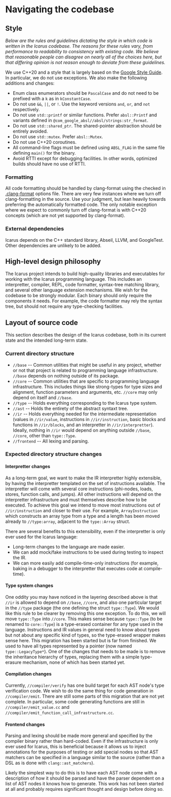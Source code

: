 # Navigating the codebase

## Style

_Below are the rules and guidelines dictating the style in which code is written in the Icarus codebase. The reasons for these rules vary, from performance to readability to consistency with existing code. We believe that reasonable people can disagree on nearly all of the choices here, but that differing opinion is not reason enough to deviate from these guidelines._

We use C++20 and a style that is largely based on the [Google Style Guide](https://google.github.io/styleguide/). In particular, we do not use exceptions. We also make the following additions and changes:

* Enum class enumerators should be `PascalCase` and do not need to be prefixed with a `k` as in `kConstantCase`.
* Do not use `&&`, `||`, or `!`. Use the keyword versions `and`, `or`, and `not` respectively.
* Do not use `std::printf` or similar functions. Prefer `absl::Printf` and variants defined in `@com_google_absl//absl/strings:str_format`.
* Do not use `std::shared_ptr`. The shared-pointer abstraction should be entirely avoided.
* Do not use `std::mutex`. Prefer `absl::Mutex`.
* Do not use C++20 coroutines.
* All command-line flags must be defined using `ABSL_FLAG` in the same file defining `main()` for the binary.
* Avoid RTTI except for debugging facilities. In other words, optimized builds should have no use of RTTI.

### Formatting

All code formatting should be handled by clang-format using the checked in [.clang-format](https://github.com/asoffer/Icarus/blob/main/.clang-format) options file. There are very few instances where we turn off clang-formatting in the source. Use your judgment, but lean heavily towards preferring the automatically formatted code. The only notable exception where we expect to commonly turn off clang-format is with C++20 concepts (which are not yet supported by clang-format).

### External dependencies

Icarus depends on the C++ standard library, Abseil, LLVM, and GoogleTest. Other dependencies are unlikely to be added.

## High-level design philosophy

The Icarus project intends to build high-quality libraries and executables for working with the Icarus programming language. This includes an interpretter, compiler, REPL, code formatter, syntax-tree matching library, and several other language extension mechanisms. We wish for the codebase to be strongly modular. Each binary should only require the components it needs. For example, the code formatter may rely the syntax tree, but should not require any type-checking facilities.

## Layout of source code

This section describes the design of the Icarus codebase, both in its current state and the intended long-term state.

### Current directory structure

* `//base` -- Common utilities that might be useful in any project, whether or not that project is related to programming language infrastructure. `//base` depends on nothing outside of its package.
* `//core` -- Common utilities that are specific to programming language infrastructure. This includes things like strong-types for type sizes and alignment, function parameters and arguments, etc. `//core` may only depend on itself and `//base`.
* `//type` -- Holds everything corresponding to the Icarus type system.
* `//ast` -- Holds the entirety of the abstract syntaxt tree.
* `//ir` -- Holds everything needed for the intermediate representation (values in `//ir/value`, instructions in `//ir/instruction`, basic blocks and functions in `//ir/blocks`, and an interpretter in `//ir/interpretter`). Ideally, nothing in `//ir` would depend on anything outside `//base`, `//core`, other than `type::Type`.
* `//frontend` -- All lexing and parsing.

### Expected directory structure changes

#### Interpretter changes

As a long-term goal, we want to make the IR interpretter highly extensible, by having the interpretter templated on the set of instructions available. The interpretter will come with several core instructions (phi-nodes, loads, stores, function calls, and jumps). All other instructions will depend on the interpretter infrastructure and must themselves describe how to be executed. To achieve this goal we intend to move most instructions out of `//ir/instruction` and closer to their use. For example, `ArrayInstruction` which constructs an array type from a type and a length has been moved already to `//type:array`, adjacent to the `type::Array` struct.

There are several benefits to this extensibility, even if the interpretter is only ever used for the Icarus language:

* Long-term changes to the language are made easier.
* We can add mock/fake instructions to be used during testing to inspect the IR.
* We can more easily add compile-time-only instructions (for example, baking in a debugger to the interpretter that executes code at compile-time).

#### Type system changes

One oddity you may have noticed in the layering described above is that `//ir` is allowed to depend on `//base`, `//core`, and also one particular target in the `//type` package (the one defining the struct `type::Type`). We would like this rule to be clearer by removing this one exception. To do this, we will move `type::Type` into `//core`. This makes sense because `type::Type` (to be renamed to `core::Type`) is a type-erased container for any type used in the language. Instructions and IR values in general need to know about types but not about any specific kind of types, so the type-erased wrapper makes sense here. This migration has been started but is far from finished. We used to have all types represented by a pointer (now named `type::LegacyType*`). One of the changes that needs to be made is to remove the inheritance hierarchy of types, replacing them with a simple type-erasure mechanism, none of which has been started yet.

#### Compilation changes

Currently, `//compiler/verify` has one build target for each AST node's type verification code. We wish to do the same thing for code generation in `//compiler/emit`. There are still some parts of this migration that are not yet complete. In particular, some code generating functions are still in `//compiler/emit_value.cc` and `//compiler/emit_function_call_infrastructure.cc`.

#### Frontend changes

Parsing and lexing should be made more general and specified by the compiler binary rather than hard-coded. Even if the infrastructure is only ever used for Icarus, this is beneficial because it allows us to inject annotations for the purposes of testing or add special nodes so that AST matchers can be specified in a language similar to the source (rather than a DSL as is done with `clang::ast_matchers`).

Likely the simplest way to do this is to have each AST node come with a description of how it should be parsed and have the parser dependent on a list of AST nodes it knows how to generate. This work has not been started at all and probably requires significant thought and design before doing so.
